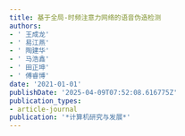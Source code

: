 ```yaml
---
title: 基于全局-时频注意力网络的语音伪造检测
authors:
- ' 王成龙'
- ' 易江燕'
- ' 陶建华'
- ' 马浩鑫'
- ' 田正坤'
- ' 傅睿博'
date: '2021-01-01'
publishDate: '2025-04-09T07:52:08.616775Z'
publication_types:
- article-journal
publication: '*计算机研究与发展*'
---
```

